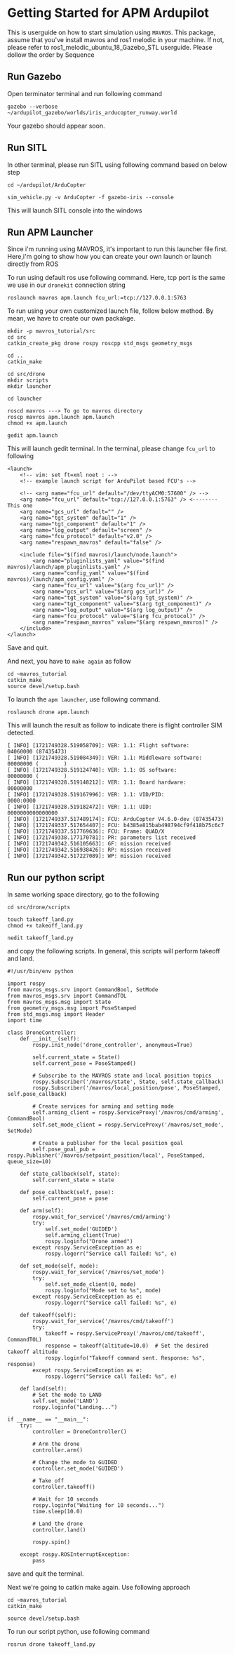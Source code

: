 # Getting Started for APM Ardupilot

This is userguide on how to start simulation using `MAVROS`. This package, assume that you've
install mavros and ros1 melodic in your machine. If not, please refer to ros1_melodic_ubuntu_18_Gazebo_STL userguide. Please dollow the order by Sequence

## Run Gazebo

Open terminator terminal and run following command
```
gazebo --verbose ~/ardupilot_gazebo/worlds/iris_arducopter_runway.world 
```

Your gazebo should appear soon.

## Run SITL

In other terminal, please run SITL using following command based on below step
```
cd ~/ardupilot/ArduCopter

sim_vehicle.py -v ArduCopter -f gazebo-iris --console
```

This will launch SITL console into the windows

## Run APM Launcher

Since i'm running using MAVROS, it's important to run this launcher file first. Here,i'm going 
to show how you can create your own launch or launch directly from ROS

To run using default ros use following command. 
Here, tcp port is the same we use in our `dronekit` connection string
```
roslaunch mavros apm.launch fcu_url:=tcp://127.0.0.1:5763
```

To run using your own customized launch file, follow below method. By mean, we have to create our 
own packakge.

```
mkdir -p mavros_tutorial/src
cd src
catkin_create_pkg drone rospy roscpp std_msgs geometry_msgs

cd ..
catkin_make

cd src/drone
mkdir scripts
mkdir launcher

cd launcher

roscd mavros ---> To go to mavros directory
roscp mavros apm.launch apm.launch
chmod +x apm.launch

gedit apm.launch
```
This will launch gedit terminal. In the terminal, please change `fcu_url` to following

```
<launch>
	<!-- vim: set ft=xml noet : -->
	<!-- example launch script for ArduPilot based FCU's -->

	<!-- <arg name="fcu_url" default="/dev/ttyACM0:57600" /> -->
	<arg name="fcu_url" default="tcp://127.0.0.1:5763" /> <-------- This one
	<arg name="gcs_url" default="" />
	<arg name="tgt_system" default="1" />
	<arg name="tgt_component" default="1" />
	<arg name="log_output" default="screen" />
	<arg name="fcu_protocol" default="v2.0" />
	<arg name="respawn_mavros" default="false" />

	<include file="$(find mavros)/launch/node.launch">
		<arg name="pluginlists_yaml" value="$(find mavros)/launch/apm_pluginlists.yaml" />
		<arg name="config_yaml" value="$(find mavros)/launch/apm_config.yaml" />
		<arg name="fcu_url" value="$(arg fcu_url)" />
		<arg name="gcs_url" value="$(arg gcs_url)" />
		<arg name="tgt_system" value="$(arg tgt_system)" />
		<arg name="tgt_component" value="$(arg tgt_component)" />
		<arg name="log_output" value="$(arg log_output)" />
		<arg name="fcu_protocol" value="$(arg fcu_protocol)" />
		<arg name="respawn_mavros" value="$(arg respawn_mavros)" />
	</include>
</launch>
```

Save and quit.

And next, you have to `make again` as follow
```
cd ~mavros_tutorial
catkin_make
source devel/setup.bash

```

To launch the `apm launcher`, use following command. 
```
roslaunch drone apm.launch
```

This will launch the result as follow to indicate there is flight controller SIM detected.
```
[ INFO] [1721749328.519058709]: VER: 1.1: Flight software:     04060000 (87435473)
[ INFO] [1721749328.519084349]: VER: 1.1: Middleware software: 00000000 (        )
[ INFO] [1721749328.519124740]: VER: 1.1: OS software:         00000000 (        )
[ INFO] [1721749328.519148212]: VER: 1.1: Board hardware:      00000000
[ INFO] [1721749328.519167996]: VER: 1.1: VID/PID:             0000:0000
[ INFO] [1721749328.519182472]: VER: 1.1: UID:                 0000000000000000
[ INFO] [1721749337.517489174]: FCU: ArduCopter V4.6.0-dev (87435473)
[ INFO] [1721749337.517654407]: FCU: b4385e815bab498794cf9f418b75c6c7
[ INFO] [1721749337.517769636]: FCU: Frame: QUAD/X
[ INFO] [1721749338.177170781]: PR: parameters list received
[ INFO] [1721749342.516105663]: GF: mission received
[ INFO] [1721749342.516938426]: RP: mission received
[ INFO] [1721749342.517227089]: WP: mission received
```

## Run our python script 

In same working space directory, go to the following
```
cd src/drone/scripts

touch takeoff_land.py
chmod +x takeoff_land.py

nedit takeoff_land.py
```

and copy the following scripts. In general, this scripts will
perform takeoff and land.
```
#!/usr/bin/env python

import rospy
from mavros_msgs.srv import CommandBool, SetMode
from mavros_msgs.srv import CommandTOL
from mavros_msgs.msg import State
from geometry_msgs.msg import PoseStamped
from std_msgs.msg import Header
import time

class DroneController:
    def __init__(self):
        rospy.init_node('drone_controller', anonymous=True)

        self.current_state = State()
        self.current_pose = PoseStamped()

        # Subscribe to the MAVROS state and local position topics
        rospy.Subscriber('/mavros/state', State, self.state_callback)
        rospy.Subscriber('/mavros/local_position/pose', PoseStamped, self.pose_callback)

        # Create services for arming and setting mode
        self.arming_client = rospy.ServiceProxy('/mavros/cmd/arming', CommandBool)
        self.set_mode_client = rospy.ServiceProxy('/mavros/set_mode', SetMode)

        # Create a publisher for the local position goal
        self.pose_goal_pub = rospy.Publisher('/mavros/setpoint_position/local', PoseStamped, queue_size=10)

    def state_callback(self, state):
        self.current_state = state

    def pose_callback(self, pose):
        self.current_pose = pose

    def arm(self):
        rospy.wait_for_service('/mavros/cmd/arming')
        try:
            self.set_mode('GUIDED')
            self.arming_client(True)
            rospy.loginfo("Drone armed")
        except rospy.ServiceException as e:
            rospy.logerr("Service call failed: %s", e)

    def set_mode(self, mode):
        rospy.wait_for_service('/mavros/set_mode')
        try:
            self.set_mode_client(0, mode)
            rospy.loginfo("Mode set to %s", mode)
        except rospy.ServiceException as e:
            rospy.logerr("Service call failed: %s", e)

    def takeoff(self):
        rospy.wait_for_service('/mavros/cmd/takeoff')
        try:
            takeoff = rospy.ServiceProxy('/mavros/cmd/takeoff', CommandTOL)
            response = takeoff(altitude=10.0)  # Set the desired takeoff altitude
            rospy.loginfo("Takeoff command sent. Response: %s", response)
        except rospy.ServiceException as e:
            rospy.logerr("Service call failed: %s", e)

    def land(self):
        # Set the mode to LAND
        self.set_mode('LAND')
        rospy.loginfo("Landing...")

if __name__ == "__main__":
    try:
        controller = DroneController()

        # Arm the drone
        controller.arm()

        # Change the mode to GUIDED
        controller.set_mode('GUIDED')

        # Take off
        controller.takeoff()

        # Wait for 10 seconds
        rospy.loginfo("Waiting for 10 seconds...")
        time.sleep(10.0)

        # Land the drone
        controller.land()

        rospy.spin()

    except rospy.ROSInterruptException:
        pass

```

save and quit the terminal.

Next we're going to catkin make again. Use following approach
```
cd ~mavros_tutorial
catkin_make

source devel/setup.bash
```

To run our script python, use following command
```
rosrun drone takeoff_land.py
```
